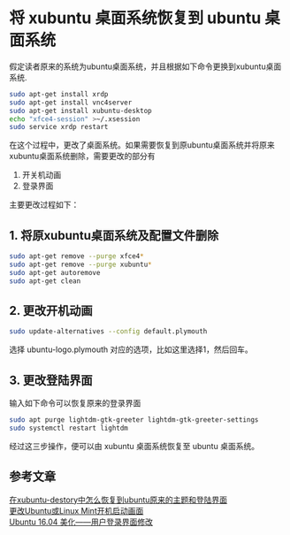 # 将 xubuntu 桌面系统恢复到 ubuntu 桌面系统

假定读者原来的系统为ubuntu桌面系统，并且根据如下命令更换到xubuntu桌面系统.  

```bash
sudo apt-get install xrdp
sudo apt-get install vnc4server
sudo apt-get install xubuntu-desktop
echo "xfce4-session" >~/.xsession
sudo service xrdp restart
```

在这个过程中，更改了桌面系统。如果需要恢复到原ubuntu桌面系统并将原来xubuntu桌面系统删除，需要更改的部分有  

1. 开关机动画  
2. 登录界面  

主要更改过程如下：  

## 1. 将原xubuntu桌面系统及配置文件删除  

```bash
sudo apt-get remove --purge xfce4*
sudo apt-get remove --purge xubuntu*
sudo apt-get autoremove
sudo apt-get clean
```
## 2. 更改开机动画

```bash
sudo update-alternatives --config default.plymouth
```

选择 ubuntu-logo.plymouth 对应的选项，比如这里选择1，然后回车。  

## 3. 更改登陆界面

输入如下命令可以恢复原来的登录界面  

```bash
sudo apt purge lightdm-gtk-greeter lightdm-gtk-greeter-settings
sudo systemctl restart lightdm
```

经过这三步操作，便可以由 xubuntu 桌面系统恢复至 ubuntu 桌面系统。  

## 参考文章

[在xubuntu-destory中怎么恢复到ubuntu原来的主题和登陆界面](https://blog.csdn.net/w746805370/article/details/50967133)  
[更改Ubuntu或Linux Mint开机启动画面](https://www.sysgeek.cn/change-boot-splash-screen-ubuntu/)  
[Ubuntu 16.04 美化——用户登录界面修改](https://blog.csdn.net/mutilcam_prince/article/details/78289664)  
